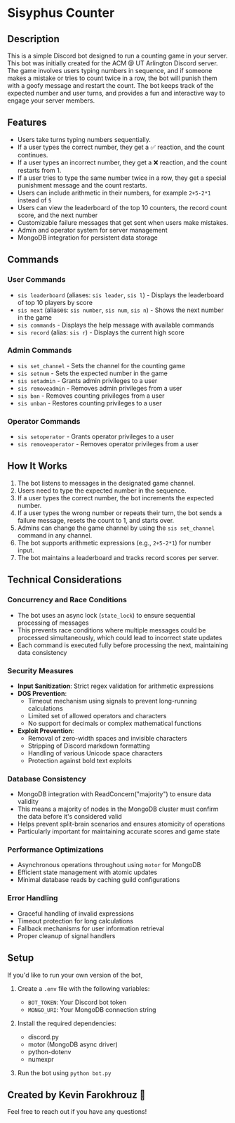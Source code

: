 # Sisyphus Counter

## Description

This is a simple Discord bot designed to run a counting game in your server. This bot was initially created for the ACM @ UT Arlington Discord server. The game involves users typing numbers in sequence, and if someone makes a mistake or tries to count twice in a row, the bot will punish them with a goofy message and restart the count. The bot keeps track of the expected number and user turns, and provides a fun and interactive way to engage your server members.

## Features

- Users take turns typing numbers sequentially.
- If a user types the correct number, they get a ✅ reaction, and the count continues.
- If a user types an incorrect number, they get a ❌ reaction, and the count restarts from 1.
- If a user tries to type the same number twice in a row, they get a special punishment message and the count restarts.
- Users can include arithmetic in their numbers, for example `2+5-2*1` instead of `5`
- Users can view the leaderboard of the top 10 counters, the record count score, and the next number
- Customizable failure messages that get sent when users make mistakes.
- Admin and operator system for server management
- MongoDB integration for persistent data storage

## Commands

### User Commands
- `sis leaderboard` (aliases: `sis leader`, `sis l`) - Displays the leaderboard of top 10 players by score
- `sis next` (aliases: `sis number`, `sis num`, `sis n`) - Shows the next number in the game
- `sis commands` - Displays the help message with available commands
- `sis record` (alias: `sis r`) - Displays the current high score

### Admin Commands
- `sis set_channel` - Sets the channel for the counting game
- `sis setnum` - Sets the expected number in the game
- `sis setadmin` - Grants admin privileges to a user
- `sis removeadmin` - Removes admin privileges from a user
- `sis ban` - Removes counting privileges from a user
- `sis unban` - Restores counting privileges to a user

### Operator Commands
- `sis setoperator` - Grants operator privileges to a user
- `sis removeoperator` - Removes operator privileges from a user

## How It Works

1. The bot listens to messages in the designated game channel.
2. Users need to type the expected number in the sequence.
3. If a user types the correct number, the bot increments the expected number.
4. If a user types the wrong number or repeats their turn, the bot sends a failure message, resets the count to 1, and starts over.
5. Admins can change the game channel by using the `sis set_channel` command in any channel.
6. The bot supports arithmetic expressions (e.g., `2+5-2*1`) for number input.
7. The bot maintains a leaderboard and tracks record scores per server.

## Technical Considerations

### Concurrency and Race Conditions
- The bot uses an async lock (`state_lock`) to ensure sequential processing of messages
- This prevents race conditions where multiple messages could be processed simultaneously, which could lead to incorrect state updates
- Each command is executed fully before processing the next, maintaining data consistency

### Security Measures
- **Input Sanitization**: Strict regex validation for arithmetic expressions
- **DOS Prevention**: 
  - Timeout mechanism using signals to prevent long-running calculations
  - Limited set of allowed operators and characters
  - No support for decimals or complex mathematical functions
- **Exploit Prevention**:
  - Removal of zero-width spaces and invisible characters
  - Stripping of Discord markdown formatting
  - Handling of various Unicode space characters
  - Protection against bold text exploits

### Database Consistency
- MongoDB integration with ReadConcern("majority") to ensure data validity
- This means a majority of nodes in the MongoDB cluster must confirm the data before it's considered valid
- Helps prevent split-brain scenarios and ensures atomicity of operations
- Particularly important for maintaining accurate scores and game state

### Performance Optimizations
- Asynchronous operations throughout using `motor` for MongoDB
- Efficient state management with atomic updates
- Minimal database reads by caching guild configurations

### Error Handling
- Graceful handling of invalid expressions
- Timeout protection for long calculations
- Fallback mechanisms for user information retrieval
- Proper cleanup of signal handlers

## Setup

If you'd like to run your own version of the bot,

1. Create a `.env` file with the following variables:
   - `BOT_TOKEN`: Your Discord bot token
   - `MONGO_URI`: Your MongoDB connection string

2. Install the required dependencies:
   - discord.py
   - motor (MongoDB async driver)
   - python-dotenv
   - numexpr

3. Run the bot using `python bot.py`

## Created by Kevin Farokhrouz :bat:
Feel free to reach out if you have any questions!
